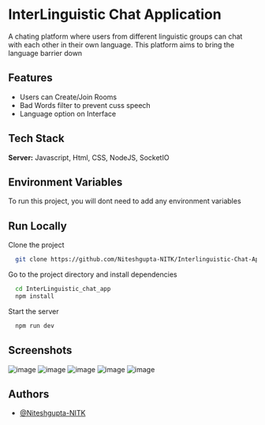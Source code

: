 # InterLinguistic Chat Application

A chating platform where users from different linguistic groups can chat with each other in their own language. This platform aims to bring the language barrier down 

## Features

-   Users can Create/Join Rooms
-   Bad Words filter to prevent cuss speech
-   Language option on Interface


## Tech Stack

**Server:** Javascript, Html, CSS, NodeJS, SocketIO

## Environment Variables

To run this project, you will dont need to add any environment variables 


## Run Locally

Clone the project

```bash
  git clone https://github.com/Niteshgupta-NITK/Interlinguistic-Chat-App
```

Go to the project directory and install dependencies

```bash
  cd InterLinguistic_chat_app
  npm install
```

Start the server
```bash
  npm run dev
```

## Screenshots
![image](https://user-images.githubusercontent.com/56041569/179568648-10881054-1fa9-4a79-8058-2654cf3a3bb2.png)
![image](https://user-images.githubusercontent.com/56041569/179568720-8494d391-450b-4d1a-9115-37e1112db872.png)
![image](https://user-images.githubusercontent.com/56041569/179568882-59c511fe-6cf2-4d32-b666-d63d13fcc1f8.png)
![image](https://user-images.githubusercontent.com/56041569/179568958-fe943f73-5a35-47bb-8c3f-488b0ff9d635.png)
![image](https://user-images.githubusercontent.com/56041569/179569003-cb35c888-b648-4dbe-83aa-a5080d21926f.png)








## Authors

-   [@Niteshgupta-NITK](https://github.com/Niteshgupta-NITK)
